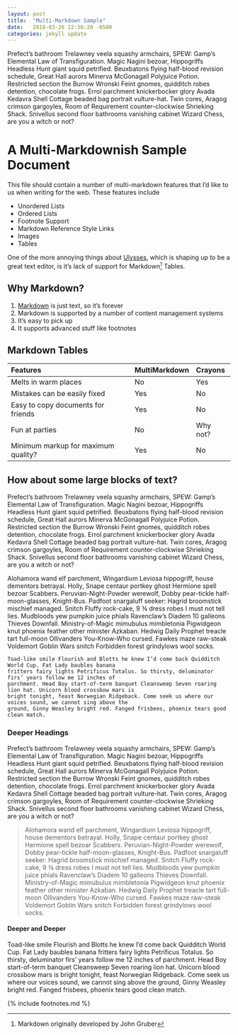 ```yaml
---
layout: post
title:  "Multi-Markdown Sample"
date:   2018-03-26 22:36:20 -0500
categories: jekyll update
---
```


Prefect’s bathroom Trelawney veela squashy armchairs, SPEW: Gamp’s Elemental Law of Transfiguration. Magic Nagini bezoar, Hippogriffs Headless Hunt giant squid petrified. Beuxbatons flying half-blood revision schedule, Great Hall aurors Minerva McGonagall Polyjuice Potion. Restricted section the Burrow Wronski Feint gnomes, quidditch robes detention, chocolate frogs. Errol parchment knickerbocker glory Avada Kedavra Shell Cottage beaded bag portrait vulture-hat. Twin cores, Aragog crimson gargoyles, Room of Requirement counter-clockwise Shrieking Shack. Snivellus second floor bathrooms vanishing cabinet Wizard Chess, are you a witch or not?  <!--more-->

# A Multi-Markdownish Sample Document 

This file should contain a number of multi-markdown features that I’d like to us when writing for the web. These features include
* Unordered Lists
* Ordered Lists
* Footnote Support
* Markdown Reference Style Links
* Images
* Tables

One of the more annoying things about [Ulysses](https://ulyssesapp.com "The Ulysses Text Editor"), which is shaping up to be a great text editor, is it’s lack of support for Markdown[^1] Tables. 

## Why Markdown?
1. [Markdown](https://daringfireball.net/projects/markdown/) is just text, so it’s forever
2. Markdown is supported by a number of content management systems
3. It’s easy to pick up
4. It supports advanced stuff like footnotes

## Markdown Tables

| Features                            | MultiMarkdown | Crayons  |
|:------------------------------------|:--------------|:---------|
| Melts in warm places                | No            | Yes      |
| Mistakes can be easily fixed        | Yes           | No       |
| Easy to copy documents for friends  | Yes           | No       |
| Fun at parties                      | No            | Why not? |
| Minimum markup for maximum quality? | Yes           | No       |

## How about some large blocks of text?

Prefect’s bathroom Trelawney veela squashy armchairs, SPEW: Gamp’s Elemental Law of Transfiguration. Magic Nagini bezoar, Hippogriffs Headless Hunt giant squid petrified. Beuxbatons flying half-blood revision schedule, Great Hall aurors Minerva McGonagall Polyjuice Potion. Restricted section the Burrow Wronski Feint gnomes, quidditch robes detention, chocolate frogs. Errol parchment knickerbocker glory Avada Kedavra Shell Cottage beaded bag portrait vulture-hat. Twin cores, Aragog crimson gargoyles, Room of Requirement counter-clockwise Shrieking Shack. Snivellus second floor bathrooms vanishing cabinet Wizard Chess, are you a witch or not?   

Alohamora wand elf parchment, Wingardium Leviosa hippogriff, house dementors betrayal. Holly, Snape centaur portkey ghost Hermione spell bezoar Scabbers. Peruvian-Night-Powder werewolf, Dobby pear-tickle half-moon-glasses, Knight-Bus. Padfoot snargaluff seeker: Hagrid broomstick mischief managed. Snitch Fluffy rock-cake, 9 ¾ dress robes I must not tell lies. Mudbloods yew pumpkin juice phials Ravenclaw’s Diadem 10 galleons Thieves Downfall. Ministry-of-Magic mimubulus mimbletonia Pigwidgeon knut phoenix feather other minister Azkaban. Hedwig Daily Prophet treacle tart full-moon Ollivanders You-Know-Who cursed. Fawkes maze raw-steak Voldemort Goblin Wars snitch Forbidden forest grindylows wool socks.

```
Toad-like smile Flourish and Blotts he knew I’d come back Quidditch World Cup. Fat Lady baubles banana 
fritters fairy lights Petrificus Totalus. So thirsty, deluminator firs’ years follow me 12 inches of 
parchment. Head Boy start-of-term banquet Cleansweep Seven roaring lion hat. Unicorn blood crossbow mars is 
bright tonight, feast Norwegian Ridgeback. Come seek us where our voices sound, we cannot sing above the 
ground, Ginny Weasley bright red. Fanged frisbees, phoenix tears good clean match.
```

### Deeper Headings
Prefect’s bathroom Trelawney veela squashy armchairs, SPEW: Gamp’s Elemental Law of Transfiguration. Magic Nagini bezoar, Hippogriffs Headless Hunt giant squid petrified. Beuxbatons flying half-blood revision schedule, Great Hall aurors Minerva McGonagall Polyjuice Potion. Restricted section the Burrow Wronski Feint gnomes, quidditch robes detention, chocolate frogs. Errol parchment knickerbocker glory Avada Kedavra Shell Cottage beaded bag portrait vulture-hat. Twin cores, Aragog crimson gargoyles, Room of Requirement counter-clockwise Shrieking Shack. Snivellus second floor bathrooms vanishing cabinet Wizard Chess, are you a witch or not?

> Alohamora wand elf parchment, Wingardium Leviosa hippogriff, house dementors betrayal. Holly, Snape centaur portkey ghost Hermione spell bezoar Scabbers. Peruvian-Night-Powder werewolf, Dobby pear-tickle half-moon-glasses, Knight-Bus. Padfoot snargaluff seeker: Hagrid broomstick mischief managed. Snitch Fluffy rock-cake, 9 ¾ dress robes I must not tell lies. Mudbloods yew pumpkin juice phials Ravenclaw’s Diadem 10 galleons Thieves Downfall. Ministry-of-Magic mimubulus mimbletonia Pigwidgeon knut phoenix feather other minister Azkaban. Hedwig Daily Prophet treacle tart full-moon Ollivanders You-Know-Who cursed. Fawkes maze raw-steak Voldemort Goblin Wars snitch Forbidden forest grindylows wool socks.

#### Deeper and Deeper
Toad-like smile Flourish and Blotts he knew I’d come back Quidditch World Cup. Fat Lady baubles banana fritters fairy lights Petrificus Totalus. So thirsty, deluminator firs’ years follow me 12 inches of parchment. Head Boy start-of-term banquet Cleansweep Seven roaring lion hat. Unicorn blood crossbow mars is bright tonight, feast Norwegian Ridgeback. Come seek us where our voices sound, we cannot sing above the ground, Ginny Weasley bright red. Fanged frisbees, phoenix tears good clean match.

{% include footnotes.md %}

[^1]:	Markdown originally developed by John Gruber